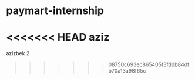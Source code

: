 # paymart-internship

<<<<<<< HEAD
aziz
=======
azizbek 2
>>>>>>> 08750c693ec865405f3fddb84dfb70a13a98f65c
